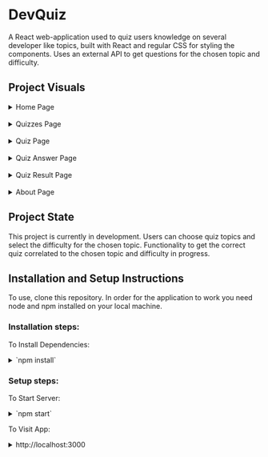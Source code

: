 # DevQuiz

A React web-application used to quiz users knowledge on several developer like topics, built with React and regular CSS for styling the components. Uses an external API to get questions for the chosen topic and difficulty.

## Project Visuals

<details> 
<br>
  <summary>   
    Home Page 
  </summary> 
  <img src="https://raw.githubusercontent.com/KONRADS098/dev-quiz/new/master/readme_assets_github/devquiz_home_page.png?sanitize=true&raw=true"/>
</details>
<br>
<details> 
<br>
  <summary>   
    Quizzes Page 
  </summary> 
  <img src="https://raw.githubusercontent.com/KONRADS098/dev-quiz/new/master/readme_assets_github/devquiz_quizzes.png?sanitize=true&raw=true"/>
</details>
<br>
<details> 
<br>
  <summary>   
    Quiz Page 
  </summary> 
  <img src="https://raw.githubusercontent.com/KONRADS098/dev-quiz/new/master/readme_assets_github/devquiz_quiz.png?sanitize=true&raw=true"/>
</details>
<br>
<details> 
<br>
  <summary>   
    Quiz Answer Page 
  </summary> 
  <img src="https://raw.githubusercontent.com/KONRADS098/dev-quiz/new/master/readme_assets_github/devquiz_quiz_answer.png?sanitize=true&raw=true"/>
</details>
<br>
<details>
<br>
  <summary>   
    Quiz Result Page 
  </summary> 
  <img src="https://raw.githubusercontent.com/KONRADS098/dev-quiz/new/master/readme_assets_github/devquiz_quiz_result.png?sanitize=true&raw=true"/>
</details>
<br>
<details>
<br>
  <summary>   
    About Page 
  </summary> 
  <img src="https://raw.githubusercontent.com/KONRADS098/dev-quiz/new/master/readme_assets_github/devquiz_about.png?sanitize=true&raw=true"/>
</details>

## Project State

This project is currently in development. Users can choose quiz topics and select the difficulty for the chosen topic. Functionality to get the correct quiz correlated to the chosen topic and difficulty in progress.

## Installation and Setup Instructions

To use, clone this repository. In order for the application to work you need node and npm installed on your local machine.

### Installation steps:
To Install Dependencies:
<details> 
<br>
  <summary>   
    `npm install` 
  </summary> 
  This will install the dependencies in to the local node_modules folder 
</details>

### Setup steps:
To Start Server:
<br>
<details> 
<br>
  <summary> 
    `npm start` 
  </summary> 
  This runs a predefined command specified in the 'start' property of the package's 'scripts' object, thus this will run the 'react-scripts start' 
  script and will start the development server on http://localhost:3000... 
</details>

To Visit App:
<br>
<details> 
<br>
  <summary> 
    http://localhost:3000 
  </summary> 
  This runs a predefined command specified in the 'start' property of the package's 'scripts' object, thus this will run the 'react-scripts start' 
  script and will start the development server on http://localhost:3000... 
</details>
